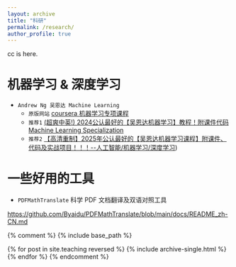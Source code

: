 ```yaml
---
layout: archive
title: "科研"
permalink: /research/
author_profile: true
---
```


cc is here. 

# 机器学习 & 深度学习
* `Andrew Ng 吴恩达 Machine Learning`
  *  `原版网站` [coursera 机器学习专项课程](https://www.coursera.org/specializations/machine-learning-introduction#courses)
  *  `推荐1` [(超爽中英!) 2024公认最好的【吴恩达机器学习】教程！附课件代码 Machine Learning Specialization](https://www.bilibili.com/video/BV1Bq421A74G?vd_source=19f572b03f2ec7aebf1de5d4242523ce&spm_id_from=333.788.videopod.episodes)
  *  `推荐2` [【高清重制】2025年公认最好的【吴恩达机器学习课程】附课件、代码及实战项目！！！--人工智能/机器学习/深度学习](https://www.bilibili.com/video/BV1owrpYKEtP/?spm_id_from=333.788.videopod.episodes&vd_source=19f572b03f2ec7aebf1de5d4242523ce&p=125))
 
    
# 一些好用的工具
* `PDFMathTranslate` 科学 PDF 文档翻译及双语对照工具

https://github.com/Byaidu/PDFMathTranslate/blob/main/docs/README_zh-CN.md




{% comment %}
{% include base_path %}

{% for post in site.teaching reversed %}
  {% include archive-single.html %}
{% endfor %}
{% endcomment %}

